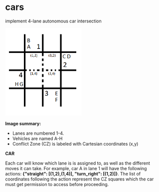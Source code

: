 # cars
implement 4-lane autonomous car intersection

![grid](./grid.png?raw=true "Intersection Grid")

<b>Image summary:</b>
<ul>
  <li>Lanes are numbered 1-4.</li>
  <li>Vehicles are named A-H</li>
  <li>Conflict Zone (CZ) is labeled with Cartesian coordinates (x,y)</li>
</ul>

<b>CAR</b>
<p>Each car will know which lane is is assigned to, as well as the different moves it can take. For example, car A in lane 1 will have the following actions: <b>{"straight": [(1,2),(1,4)], "turn_right": [(1,2)]}</b>. The list of coordinates following the action represent the CZ squares which the car must get permission to access before proceeding.</p>
